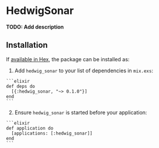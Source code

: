 # HedwigSonar

**TODO: Add description**

## Installation

If [available in Hex](https://hex.pm/docs/publish), the package can be installed as:

  1. Add `hedwig_sonar` to your list of dependencies in `mix.exs`:

    ```elixir
    def deps do
      [{:hedwig_sonar, "~> 0.1.0"}]
    end
    ```

  2. Ensure `hedwig_sonar` is started before your application:

    ```elixir
    def application do
      [applications: [:hedwig_sonar]]
    end
    ```

